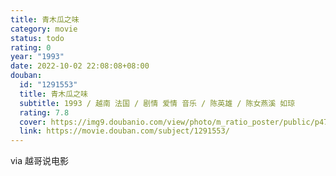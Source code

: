 ```yaml
---
title: 青木瓜之味
category: movie
status: todo
rating: 0
year: "1993"
date: 2022-10-02 22:08:08+08:00
douban:
  id: "1291553"
  title: 青木瓜之味
  subtitle: 1993 / 越南 法国 / 剧情 爱情 音乐 / 陈英雄 / 陈女燕溪 如琼
  rating: 7.8
  cover: https://img9.doubanio.com/view/photo/m_ratio_poster/public/p477906875.jpg
  link: https://movie.douban.com/subject/1291553/
---
```


via 越哥说电影
